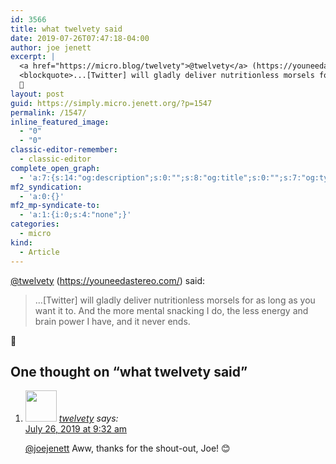 ```yaml
---
id: 3566
title: what twelvety said
date: 2019-07-26T07:47:18-04:00
author: joe jenett
excerpt: |
  <a href="https://micro.blog/twelvety">@twelvety</a> (https://youneedastereo.com/) said:
  <blockquote>...[Twitter] will gladly deliver nutritionless morsels for as long as you want it to. And the more mental snacking I do, the less energy and brain power I have, and it never ends.</blockquote>
  👏
layout: post
guid: https://simply.micro.jenett.org/?p=1547
permalink: /1547/
inline_featured_image:
  - "0"
  - "0"
classic-editor-remember:
  - classic-editor
complete_open_graph:
  - 'a:7:{s:14:"og:description";s:0:"";s:8:"og:title";s:0:"";s:7:"og:type";s:0:"";s:12:"twitter:card";s:7:"summary";s:15:"twitter:creator";s:0:"";s:19:"twitter:description";s:0:"";s:8:"og:image";s:0:"";}'
mf2_syndication:
  - 'a:0:{}'
mf2_mp-syndicate-to:
  - 'a:1:{i:0;s:4:"none";}'
categories:
  - micro
kind:
  - Article
---
```

[@twelvety](https://micro.blog/twelvety) (https://youneedastereo.com/) said:

> ...[Twitter] will gladly deliver nutritionless morsels for as long as you want it to. And the more mental snacking I do, the less energy and brain power I have, and it never ends.

👏

<h2 id="comments-title">One thought on “<span>what twelvety said</span>”		</h2>


<ol class="commentlist">
<li class="comment even thread-even depth-1 u-comment h-cite h-entry p-comment" id="li-comment-432">
<article id="comment-432" class="comment " itemprop="comment" itemscope="" itemtype="http://schema.org/Comment">
<footer>
<address class="comment-author p-author author vcard hcard h-card" itemprop="creator" itemscope="" itemtype="http://schema.org/Person">
<img alt="" src="https://micro.blog/twelvety/avatar.jpg" srcset="https://micro.blog/twelvety/avatar.jpg 2x" class="avatar avatar-50 photo avatar-default local-avatar u-photo" itemprop="image" loading="lazy" width="50" height="50">				<cite class="fn p-name" itemprop="name"><a href="https://micro.blog/twelvety" rel="external nofollow ugc" class="u-url url">twelvety</a></cite> <span class="says">says:</span>					</address>
<!-- .comment-author .vcard -->

<div class="comment-meta commentmetadata">
<a href="https://micro.blog/twelvety/4716199"><time class="updated published dt-updated dt-published" datetime="2019-07-26T09:32:12-04:00" itemprop="datePublished dateModified dateCreated">
July 26, 2019 at 9:32 am						</time></a>
</div>
<!-- .comment-meta .commentmetadata -->
</footer>

<div class="comment-content e-content p-summary p-name" itemprop="text name description">
<p><a href="https://micro.blog/joejenett" rel="nofollow ugc">@joejenett</a> Aww, thanks for the shout-out, Joe! 😊</p></div></article></li></ol>